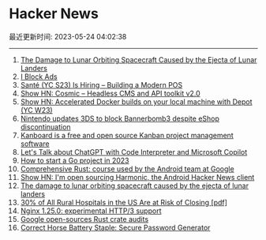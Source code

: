 # Hacker News

最近更新时间: 2023-05-24 04:02:38

--- 
1. [The Damage to Lunar Orbiting Spacecraft Caused by the Ejecta of Lunar Landers](https://arxiv.org/abs/2305.12234) 
2. [I Block Ads](https://coryd.dev/posts/2023/i-block-ads/) 
3. [Santé (YC S23) Is Hiring – Building a Modern POS](https://www.ycombinator.com/companies/sante/jobs/Beng31R-founding-engineer-full-stack) 
4. [Show HN: Cosmic – Headless CMS and API toolkit v2.0](https://news.ycombinator.com/item?id=36047114) 
5. [Show HN: Accelerated Docker builds on your local machine with Depot (YC W23)](https://news.ycombinator.com/item?id=36046319) 
6. [Nintendo updates 3DS to block Bannerbomb3 despite eShop discontinuation](https://www.3dbrew.org/wiki/11.17.0-50) 
7. [Kanboard is a free and open source Kanban project management software](https://kanboard.org/) 
8. [Let&#x27;s Talk about ChatGPT with Code Interpreter and Microsoft Copilot](https://www.oneusefulthing.org/p/it-is-starting-to-get-strange) 
9. [How to start a Go project in 2023](https://boyter.org/posts/how-to-start-go-project-2023/) 
10. [Comprehensive Rust: course used by the Android team at Google](https://github.com/google/comprehensive-rust) 
11. [Show HN: I&#x27;m open sourcing Harmonic, the Android Hacker News client](https://github.com/SimonHalvdansson/Harmonic-HN) 
12. [The damage to lunar orbiting spacecraft caused by the ejecta of lunar landers](https://arxiv.org/abs/2305.12234) 
13. [30% of All Rural Hospitals in the US Are at Risk of Closing [pdf]](https://ruralhospitals.chqpr.org/downloads/Rural_Hospitals_at_Risk_of_Closing.pdf) 
14. [Nginx 1.25.0: experimental HTTP&#x2f;3 support](http://nginx.org/en/CHANGES) 
15. [Google open-sources Rust crate audits](https://opensource.googleblog.com/2023/05/open-sourcing-our-rust-crate-audits.html) 
16. [Correct Horse Battery Staple: Secure Password Generator](https://www.correcthorsebatterystaple.net/index.html) 
